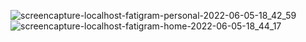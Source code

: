 

![screencapture-localhost-fatigram-personal-2022-06-05-18_42_59](https://user-images.githubusercontent.com/79381313/172055190-ee58fd6a-5bff-470e-b82b-7ce551b97ffc.png)
![screencapture-localhost-fatigram-home-2022-06-05-18_44_17](https://user-images.githubusercontent.com/79381313/172055193-69448dc3-382c-4903-8334-3382f44a1d54.png)

